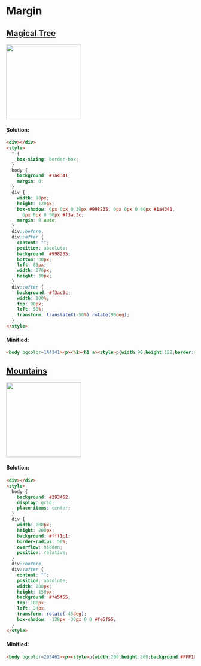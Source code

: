 # Margin

## [Magical Tree](https://cssbattle.dev/play/45)

<img width="200px" src="https://cssbattle.dev/targets/45.png">

#### Solution:

```html
<div></div>
<style>
  * {
    box-sizing: border-box;
  }
  body {
    background: #1a4341;
    margin: 0;
  }
  div {
    width: 90px;
    height: 120px;
    box-shadow: 0px 0px 0 30px #998235, 0px 0px 0 60px #1a4341,
      0px 0px 0 90px #f3ac3c;
    margin: 0 auto;
  }
  div::before,
  div::after {
    content: "";
    position: absolute;
    background: #998235;
    bottom: 30px;
    left: 65px;
    width: 270px;
    height: 30px;
  }
  div::after {
    background: #f3ac3c;
    width: 100%;
    top: 90px;
    left: 50%;
    transform: translateX(-50%) rotate(90deg);
  }
</style>
```

#### Minified:

```html
<body bgcolor=1A4341><p><h1><h1 a><style>p{width:90;height:122;border:solid 30px#998235;outline:solid 30px#1A4341;box-shadow:0 0 0 60px#F3AC3C;margin:-40 117}h1{width:270;height:30;background:#998235;margin:130 57}[a]{width:380;margin:-300 2;background:#F3AC3C;rotate:90deg
```

## [Mountains](https://cssbattle.dev/play/46)

<img width="200px" src="https://cssbattle.dev/targets/46.png">

#### Solution:

```html
<div></div>
<style>
  body {
    background: #293462;
    display: grid;
    place-items: center;
  }
  div {
    width: 200px;
    height: 200px;
    background: #fff1c1;
    border-radius: 50%;
    overflow: hidden;
    position: relative;
  }
  div::before,
  div::after {
    content: "";
    position: absolute;
    width: 200px;
    height: 150px;
    background: #fe5f55;
    top: 108px;
    left: 24px;
    transform: rotate(-45deg);
    box-shadow: -128px -30px 0 0 #fe5f55;
  }
</style>
```

#### Minified:

```html
<body bgcolor=293462><p><style>p{width:200;height:200;background:#FFF1C1;border-radius:50%;overflow:hidden;position:relative;margin:50 92}p:after{content:"";position:absolute;width:200;height:150;background:#FE5F55;top:108;left:24;rotate:-45deg;box-shadow:-136q -32q#FE5F55
```
